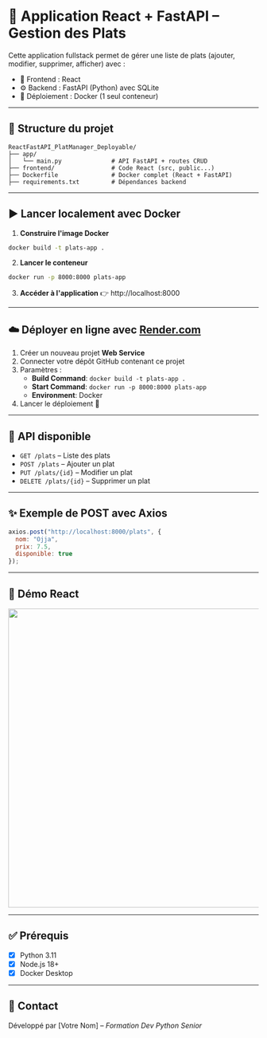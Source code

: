 # 🥘 Application React + FastAPI – Gestion des Plats

Cette application fullstack permet de gérer une liste de plats (ajouter, modifier, supprimer, afficher) avec :
- 🚀 Frontend : React
- ⚙️ Backend : FastAPI (Python) avec SQLite
- 🐳 Déploiement : Docker (1 seul conteneur)

---

## 📁 Structure du projet

```
ReactFastAPI_PlatManager_Deployable/
├── app/
│   └── main.py              # API FastAPI + routes CRUD
├── frontend/                # Code React (src, public...)
├── Dockerfile               # Docker complet (React + FastAPI)
├── requirements.txt         # Dépendances backend
```

---

## ▶️ Lancer localement avec Docker

1. **Construire l'image Docker**
```bash
docker build -t plats-app .
```

2. **Lancer le conteneur**
```bash
docker run -p 8000:8000 plats-app
```

3. **Accéder à l'application**
👉 http://localhost:8000

---

## ☁️ Déployer en ligne avec [Render.com](https://render.com)

1. Créer un nouveau projet **Web Service**
2. Connecter votre dépôt GitHub contenant ce projet
3. Paramètres :
   - **Build Command**: `docker build -t plats-app .`
   - **Start Command**: `docker run -p 8000:8000 plats-app`
   - **Environment**: Docker
4. Lancer le déploiement 🚀

---

## 🧪 API disponible

- `GET /plats` – Liste des plats
- `POST /plats` – Ajouter un plat
- `PUT /plats/{id}` – Modifier un plat
- `DELETE /plats/{id}` – Supprimer un plat

---

## ✨ Exemple de POST avec Axios
```js
axios.post("http://localhost:8000/plats", {
  nom: "Ojja",
  prix: 7.5,
  disponible: true
});
```

---

## 🎨 Démo React

<img src="https://user-images.githubusercontent.com/placeholder" width="600"/>

---

## ✅ Prérequis

- [x] Python 3.11
- [x] Node.js 18+
- [x] Docker Desktop

---

## 📧 Contact

Développé par [Votre Nom] – _Formation Dev Python Senior_